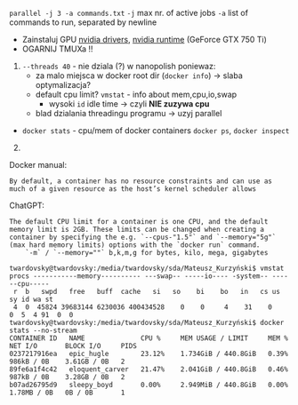 `parallel -j 3 -a commands.txt`
`-j` max nr. of active jobs
`-a` list of commands to run, separated by newline



- Zainstaluj GPU [nvidia drivers](https://www.nvidia.com/Download/index.aspx), [nvidia runtime](https://nvidia.github.io/nvidia-container-runtime/)   (GeForce GTX 750 Ti)
- OGARNIJ TMUXa !!


1. `--threads 40` - nie dziala (?) w nanopolish poniewaz:
	- za malo miejsca w docker root dir (`docker info`) -> slaba optymalizacja?
	- default cpu limit?
		  `vmstat` - info about mem,cpu,io,swap
		- wysoki `id` idle time -> czyli **NIE zuzywa cpu**
	- blad dzialania threadingu programu -> uzyj parallel
- `docker stats` - cpu/mem of docker containers
`docker ps`, `docker inspect`
2. 

Docker manual:
```
By default, a container has no resource constraints and can use as much of a given resource as the host’s kernel scheduler allows
```

ChatGPT:
```
The default CPU limit for a container is one CPU, and the default memory limit is 2GB. These limits can be changed when creating a container by specifying the e.g. `--cpus-"1.5"` and `--memory="5g"` (max hard memory limits) options with the `docker run` command.
	`-m` / `--memory=""` b,k,m,g for bytes, kilo, mega, gigabytes
```



```
twardovsky@twardovsky:/media/twardovsky/sda/Mateusz_Kurzyński$ vmstat
procs -----------memory---------- ---swap-- -----io---- -system-- ------cpu-----
 r  b   swpd   free   buff  cache   si   so    bi    bo   in   cs us sy id wa st
 4  0  45824 39683144 6230036 400434528    0    0     4    31    0    0  5  4 91  0  0
twardovsky@twardovsky:/media/twardovsky/sda/Mateusz_Kurzyński$ docker stats --no-stream
CONTAINER ID   NAME              CPU %     MEM USAGE / LIMIT     MEM %     NET I/O       BLOCK I/O     PIDS
0237217916ea   epic_hugle        23.12%    1.734GiB / 440.8GiB   0.39%     986kB / 0B    3.61GB / 0B   2
89fe6a1f4c42   eloquent_carver   21.47%    2.041GiB / 440.8GiB   0.46%     987kB / 0B    3.28GB / 0B   2
b07ad26795d9   sleepy_boyd       0.00%     2.949MiB / 440.8GiB   0.00%     1.78MB / 0B   0B / 0B       1
```